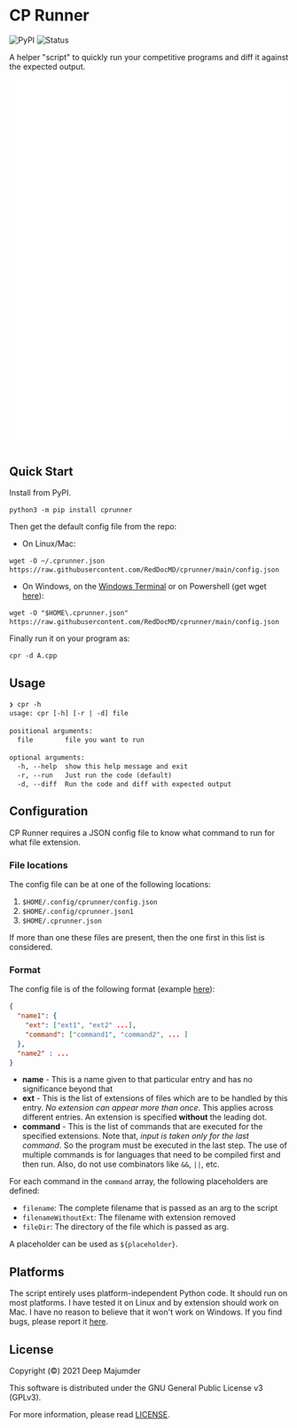 # CP Runner

![PyPI](https://img.shields.io/pypi/v/cprunner)
![Status](https://img.shields.io/pypi/status/cprunner)

A helper "script" to quickly run your competitive programs and diff it against the expected output.

![terminal_img](./assets/cprunner1x.svg)

## Quick Start

Install from PyPI.

```shell
python3 -m pip install cprunner
```

Then get the default config file from the repo:

- On Linux/Mac:

```shell
wget -O ~/.cprunner.json https://raw.githubusercontent.com/RedDocMD/cprunner/main/config.json
```

- On Windows, on the [Windows Terminal](https://github.com/microsoft/terminal) or on Powershell (get wget [here](http://gnuwin32.sourceforge.net/packages/wget.htm)):

```shell
wget -O "$HOME\.cprunner.json" https://raw.githubusercontent.com/RedDocMD/cprunner/main/config.json
```

Finally run it on your program as:

```shell
cpr -d A.cpp
```

## Usage

```shell
❯ cpr -h
usage: cpr [-h] [-r | -d] file

positional arguments:
  file        file you want to run

optional arguments:
  -h, --help  show this help message and exit
  -r, --run   Just run the code (default)
  -d, --diff  Run the code and diff with expected output
```

## Configuration

CP Runner requires a JSON config file to know what command to run for what file extension.

### File locations

The config file can be at one of the following locations:

1. `$HOME/.config/cprunner/config.json`
2. `$HOME/.config/cprunner.json1`
3. `$HOME/.cprunner.json`

If more than one these files are present, then the one first in this list is considered.

### Format

The config file is of the following format (example [here](./config.json)):

```json
{
  "name1": {
    "ext": ["ext1", "ext2" ...],
    "command": ["command1", "command2", ... ]
  },
  "name2" : ...
}
```

- **name** - This is a name given to that particular entry and has no significance beyond that
- **ext** - This is the list of extensions of files which are to be handled by this entry. _No extension can appear more than once_. This applies across different entries. An extension is specified **without** the leading dot.
- **command** - This is the list of commands that are executed for the specified extensions. Note that, _input is taken only for the last command_. So the program must be executed in the last step. The use of multiple commands is for languages that need to be compiled first and then run. Also, do not use combinators like `&&`, `||`, etc.

For each command in the `command` array, the following placeholders are defined:

- `filename`: The complete filename that is passed as an arg to the script
- `filenameWithoutExt`: The filename with extension removed
- `fileDir`: The directory of the file which is passed as arg.

A placeholder can be used as `${placeholder}`.

## Platforms

The script entirely uses platform-independent Python code. It should run on most platforms. I have tested it on Linux and by extension should work on Mac. I have no reason to believe that it won't work on Windows. If you find bugs, please report it [here](https://github.com/RedDocMD/cprunner/issues).

## License

Copyright (©) 2021 Deep Majumder

This software is distributed under the GNU General Public License v3 (GPLv3).

For more information, please read [LICENSE](./LICENSE).
